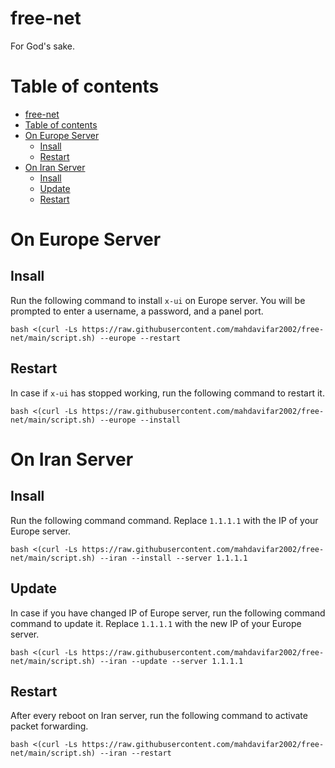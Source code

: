 # free-net
For God's sake.  

# Table of contents
- [free-net](#free-net)
- [Table of contents](#table-of-contents)
- [On Europe Server](#on-europe-server)
	- [Insall](#insall)
	- [Restart](#restart)
- [On Iran Server](#on-iran-server)
	- [Insall](#insall-1)
	- [Update](#update)
	- [Restart](#restart-1)



# On Europe Server

## Insall
Run the following command to install `x-ui` on Europe server. You will be prompted to enter a username, a password, and a panel port.
```
bash <(curl -Ls https://raw.githubusercontent.com/mahdavifar2002/free-net/main/script.sh) --europe --restart
```


## Restart
In case if `x-ui` has stopped working, run the following command to restart it.
```
bash <(curl -Ls https://raw.githubusercontent.com/mahdavifar2002/free-net/main/script.sh) --europe --install
```

# On Iran Server

## Insall
Run the following command command. Replace `1.1.1.1` with the IP of your Europe server.
```
bash <(curl -Ls https://raw.githubusercontent.com/mahdavifar2002/free-net/main/script.sh) --iran --install --server 1.1.1.1
```

## Update
In case if you have changed IP of Europe server, run the following command command to update it. Replace `1.1.1.1` with the new IP of your Europe server.
```
bash <(curl -Ls https://raw.githubusercontent.com/mahdavifar2002/free-net/main/script.sh) --iran --update --server 1.1.1.1
```

## Restart
After every reboot on Iran server, run the following command to activate packet forwarding.
```
bash <(curl -Ls https://raw.githubusercontent.com/mahdavifar2002/free-net/main/script.sh) --iran --restart
```